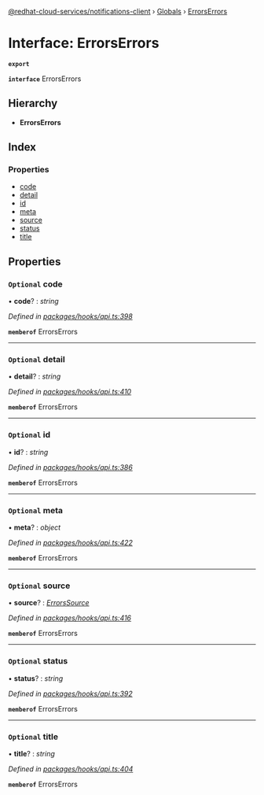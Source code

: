 [@redhat-cloud-services/notifications-client](../README.md) › [Globals](../globals.md) › [ErrorsErrors](errorserrors.md)

# Interface: ErrorsErrors

**`export`** 

**`interface`** ErrorsErrors

## Hierarchy

* **ErrorsErrors**

## Index

### Properties

* [code](errorserrors.md#optional-code)
* [detail](errorserrors.md#optional-detail)
* [id](errorserrors.md#optional-id)
* [meta](errorserrors.md#optional-meta)
* [source](errorserrors.md#optional-source)
* [status](errorserrors.md#optional-status)
* [title](errorserrors.md#optional-title)

## Properties

### `Optional` code

• **code**? : *string*

*Defined in [packages/hooks/api.ts:398](https://github.com/RedHatInsights/javascript-clients/blob/master/packages/hooks/api.ts#L398)*

**`memberof`** ErrorsErrors

___

### `Optional` detail

• **detail**? : *string*

*Defined in [packages/hooks/api.ts:410](https://github.com/RedHatInsights/javascript-clients/blob/master/packages/hooks/api.ts#L410)*

**`memberof`** ErrorsErrors

___

### `Optional` id

• **id**? : *string*

*Defined in [packages/hooks/api.ts:386](https://github.com/RedHatInsights/javascript-clients/blob/master/packages/hooks/api.ts#L386)*

**`memberof`** ErrorsErrors

___

### `Optional` meta

• **meta**? : *object*

*Defined in [packages/hooks/api.ts:422](https://github.com/RedHatInsights/javascript-clients/blob/master/packages/hooks/api.ts#L422)*

**`memberof`** ErrorsErrors

___

### `Optional` source

• **source**? : *[ErrorsSource](errorssource.md)*

*Defined in [packages/hooks/api.ts:416](https://github.com/RedHatInsights/javascript-clients/blob/master/packages/hooks/api.ts#L416)*

**`memberof`** ErrorsErrors

___

### `Optional` status

• **status**? : *string*

*Defined in [packages/hooks/api.ts:392](https://github.com/RedHatInsights/javascript-clients/blob/master/packages/hooks/api.ts#L392)*

**`memberof`** ErrorsErrors

___

### `Optional` title

• **title**? : *string*

*Defined in [packages/hooks/api.ts:404](https://github.com/RedHatInsights/javascript-clients/blob/master/packages/hooks/api.ts#L404)*

**`memberof`** ErrorsErrors
